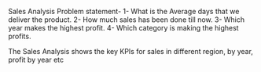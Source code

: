Sales Analysis
Problem statement- 1- What is the Average days that we deliver the product.
2- How much sales has been done till now.
3- Which year makes the highest profit.
4- Which category is making the highest profits.

The Sales Analysis shows the key KPIs for sales in different region, by year, profit by year etc
